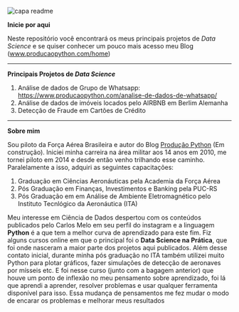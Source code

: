 ![capa readme](https://user-images.githubusercontent.com/68914568/144296701-9d7e5510-2f80-404d-b114-67933452649c.png)

**Inicie por aqui**

Neste repositório você encontrará os meus principais projetos de *Data Science* e se quiser conhecer um pouco mais acesso meu Blog (www.producaopython.com/home)

---

**Principais Projetos de *Data Science***
1. Análise de dados de Grupo de Whatsapp: https://www.producaopython.com/analise-de-dados-de-whatsapp/
2. Análise de dados de imóveis locados pelo AIRBNB em Berlim Alemanha
3. Detecção de Fraude em Cartões de Crédito

---

**Sobre mim**

Sou piloto da Força Aérea Brasileira e autor do Blog [Produção Python](https://www.producaopython.com/) (Em construção). Iniciei minha carreira na área militar aos 14 anos em 2010, me tornei piloto em 2014 e desde então venho trilhando esse caminho. Paralelamente a isso, adquiri as seguintes capacitações:

1. Graduação em Ciências Aeronáuticas pela Academia da Força Aérea
2. Pós Graduação em Finanças, Investimentos e Banking pela PUC-RS
3. Pós Graduação em  em Análise de Ambiente Eletromagnético pelo Instituto Tecnlógico da Aeronáutica (ITA)

Meu interesse em Ciência de Dados despertou com os conteúdos publicados pelo Carlos Melo em seu perfil do instagram e a linguagem **Python** é a que tem a melhor curva de aprendizado para este fim. 
Fiz alguns cursos online em que o principal foi o **Data Science na Prática**, que foi onde nasceram a maior parte dos projetos aqui publicados. Além desse contato inicial, durante minha pós graduação no ITA também utilizei muito Python para plotar gráficos, fazer simulações de detecção de aeronaves por mísseis etc. E foi nesse curso (junto com a bagagem anterior) que houve um ponto de inflexão no meu pensamento sobre aprendizado, foi lá que aprendi a aprender, resolver problemas e usar qualquer ferramenta disponível para isso. Essa mudança de pensamentos me fez mudar o modo de encarar os problemas e melhorar meus resultados
